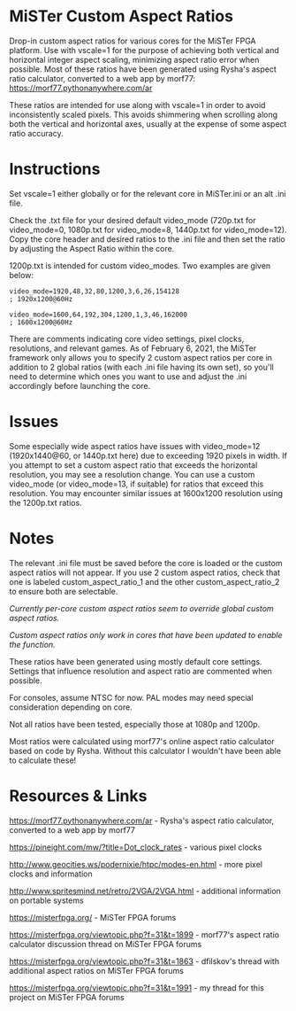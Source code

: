# MiSTer Custom Aspect Ratios
Drop-in custom aspect ratios for various cores for the MiSTer FPGA platform. Use with vscale=1 for the purpose of achieving both vertical and horizontal integer aspect scaling, minimizing aspect ratio error when possible. Most of these ratios have been generated using Rysha's aspect ratio calculator, converted to a web app by morf77: https://morf77.pythonanywhere.com/ar

These ratios are intended for use along with vscale=1 in order to avoid inconsistently scaled pixels. This avoids shimmering when scrolling along both the vertical and horizontal axes, usually at the expense of some aspect ratio accuracy.

# Instructions

Set vscale=1 either globally or for the relevant core in MiSTer.ini or an alt .ini file.

Check the .txt file for your desired default video_mode (720p.txt for video_mode=0, 1080p.txt for video_mode=8, 1440p.txt for video_mode=12). Copy the core header and desired ratios to the .ini file and then set the ratio by adjusting the Aspect Ratio within the core.

1200p.txt is intended for custom video_modes. Two examples are given below:

```
video_mode=1920,48,32,80,1200,3,6,26,154128
; 1920x1200@60Hz
```

```
video_mode=1600,64,192,304,1200,1,3,46,162000
; 1600x1200@60Hz
```

There are comments indicating core video settings, pixel clocks, resolutions, and relevant games. As of February 6, 2021, the MiSTer framework only allows you to specify 2 custom aspect ratios per core in addition to 2 global ratios (with each .ini file having its own set), so you'll need to determine which ones you want to use and adjust the .ini accordingly before launching the core.

# Issues

Some especially wide aspect ratios have issues with video_mode=12 (1920x1440@60, or 1440p.txt here) due to exceeding 1920 pixels in width. If you attempt to set a custom aspect ratio that exceeds the horizontal resolution, you may see a resolution change. You can use a custom video_mode (or video_mode=13, if suitable) for ratios that exceed this resolution. You may encounter similar issues at 1600x1200 resolution using the 1200p.txt ratios.

# Notes

The relevant .ini file must be saved before the core is loaded or the custom aspect ratios will not appear. If you use 2 custom aspect ratios, check that one is labeled custom_aspect_ratio_1 and the other custom_aspect_ratio_2 to ensure both are selectable.

_Currently per-core custom aspect ratios seem to override global custom aspect ratios._

_Custom aspect ratios only work in cores that have been updated to enable the function._

These ratios have been generated using mostly default core settings. Settings that influence resolution and aspect ratio are commented when possible.

For consoles, assume NTSC for now. PAL modes may need special consideration depending on core.

Not all ratios have been tested, especially those at 1080p and 1200p.

Most ratios were calculated using morf77's online aspect ratio calculator based on code by Rysha. Without this calculator I wouldn't have been able to calculate these!

# Resources & Links

https://morf77.pythonanywhere.com/ar - Rysha's aspect ratio calculator, converted to a web app by morf77

https://pineight.com/mw/?title=Dot_clock_rates - various pixel clocks

http://www.geocities.ws/podernixie/htpc/modes-en.html - more pixel clocks and information

http://www.spritesmind.net/retro/2VGA/2VGA.html - additional information on portable systems

https://misterfpga.org/ - MiSTer FPGA forums

https://misterfpga.org/viewtopic.php?f=31&t=1899 - morf77's aspect ratio calculator discussion thread on MiSTer FPGA forums

https://misterfpga.org/viewtopic.php?f=31&t=1863 - dfilskov's thread with additional aspect ratios on MiSTer FPGA forums

https://misterfpga.org/viewtopic.php?f=31&t=1991 - my thread for this project on MiSTer FPGA forums
